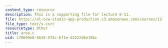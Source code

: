 ```yaml
---
content_type: resource
description: This is a supporting file for lecture 8-11.
file: https://ol-ocw-studio-app-production.s3.amazonaws.com/courses/12-010-computational-methods-of-scientific-programming-fall-2011/c78699e86b165f4cbf1ed3222d6e19bc_area.c
file_type: text/x-csrc
resourcetype: Other
title: area.c
uid: c78699e8-6b16-5f4c-bf1e-d3222d6e19bc
---
```

